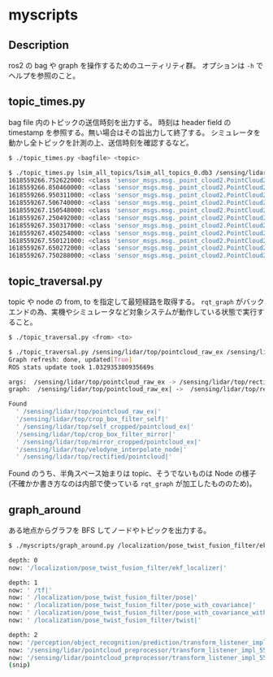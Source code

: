 myscripts
===

## Description

ros2 の bag や graph を操作するためのユーティリティ群。
オプションは `-h` でヘルプを参照のこと。

## topic_times.py

bag file 内のトピックの送信時刻を出力する。
時刻は header field の timestamp を参照する。無い場合はその旨出力して終了する。
シミュレータを動かし全トピックを計測の上、送信時刻を確認するなど。

``` bash
$ ./topic_times.py <bagfile> <topic>

$ ./topic_times.py lsim_all_topics/lsim_all_topics_0.db3 /sensing/lidar/top/rectified/pointcloud
1618559266.752622000: <class 'sensor_msgs.msg._point_cloud2.PointCloud2'>
1618559266.850460000: <class 'sensor_msgs.msg._point_cloud2.PointCloud2'>
1618559266.950311000: <class 'sensor_msgs.msg._point_cloud2.PointCloud2'>
1618559267.506740000: <class 'sensor_msgs.msg._point_cloud2.PointCloud2'>
1618559267.150548000: <class 'sensor_msgs.msg._point_cloud2.PointCloud2'>
1618559267.250492000: <class 'sensor_msgs.msg._point_cloud2.PointCloud2'>
1618559267.350317000: <class 'sensor_msgs.msg._point_cloud2.PointCloud2'>
1618559267.450254000: <class 'sensor_msgs.msg._point_cloud2.PointCloud2'>
1618559267.550121000: <class 'sensor_msgs.msg._point_cloud2.PointCloud2'>
1618559267.650272000: <class 'sensor_msgs.msg._point_cloud2.PointCloud2'>
1618559267.750288000: <class 'sensor_msgs.msg._point_cloud2.PointCloud2'>
```

## topic_traversal.py

topic や node の from, to を指定して最短経路を取得する。
`rqt_graph` がバックエンドの為、実機やシミュレータなど対象システムが動作している状態で実行すること。

``` bash
$ ./topic_traversal.py <from> <to>

$ ./topic_traversal.py /sensing/lidar/top/pointcloud_raw_ex /sensing/lidar/top/rectified/pointcloud
Graph refresh: done, updated[True]
ROS stats update took 1.032935380935669s

args:  /sensing/lidar/top/pointcloud_raw_ex -> /sensing/lidar/top/rectified/pointcloud
graph:  /sensing/lidar/top/pointcloud_raw_ex| ->  /sensing/lidar/top/rectified/pointcloud|

Found
  ' /sensing/lidar/top/pointcloud_raw_ex|'
  '/sensing/lidar/top/crop_box_filter_self|'
  ' /sensing/lidar/top/self_cropped/pointcloud_ex|'
  '/sensing/lidar/top/crop_box_filter_mirror|'
  ' /sensing/lidar/top/mirror_cropped/pointcloud_ex|'
  '/sensing/lidar/top/velodyne_interpolate_node|'
  ' /sensing/lidar/top/rectified/pointcloud|'
```

Found のうち、半角スペース始まりは topic、そうでないものは Node の様子(不確かか書き方なのは内部で使っている `rqt_graph` が加工したもののため)。

## graph_around

ある地点からグラフを BFS してノードやトピックを出力する。

``` bash
$ ./myscripts/graph_around.py /localization/pose_twist_fusion_filter/ekf_localizer --depth 2

depth: 0
now: '/localization/pose_twist_fusion_filter/ekf_localizer|'

depth: 1
now: ' /tf|'
now: ' /localization/pose_twist_fusion_filter/pose|'
now: ' /localization/pose_twist_fusion_filter/pose_with_covariance|'
now: ' /localization/pose_twist_fusion_filter/pose_with_covariance_without_yawbias|'
now: ' /localization/pose_twist_fusion_filter/twist|'

depth: 2
now: '/perception/object_recognition/prediction/transform_listener_impl_55931a9941c0|'
now: '/sensing/lidar/pointcloud_preprocessor/transform_listener_impl_5588e2e7d940|'
now: '/sensing/lidar/pointcloud_preprocessor/transform_listener_impl_5588e2f57090|'
(snip)
```

